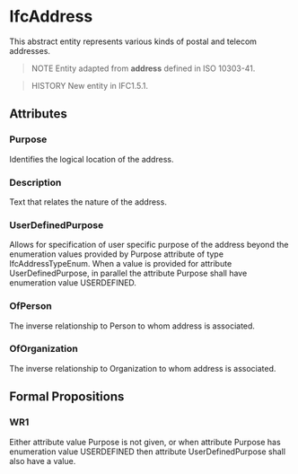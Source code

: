 # IfcAddress

This abstract entity represents various kinds of postal and telecom addresses.

> NOTE Entity adapted from **address** defined in ISO 10303-41.

> HISTORY New entity in IFC1.5.1.

## Attributes

### Purpose
Identifies the logical location of the address.

### Description
Text that relates the nature of the address.

### UserDefinedPurpose
Allows for specification of user specific purpose of the address beyond the
enumeration values provided by Purpose attribute of type IfcAddressTypeEnum.
When a value is provided for attribute UserDefinedPurpose, in parallel the
attribute Purpose shall have enumeration value USERDEFINED.

### OfPerson
The inverse relationship to Person to whom address is associated.

### OfOrganization
The inverse relationship to Organization to whom address is associated.

## Formal Propositions

### WR1
Either attribute value Purpose is not given, or
when attribute Purpose has enumeration value USERDEFINED
then attribute UserDefinedPurpose shall also have a value.
